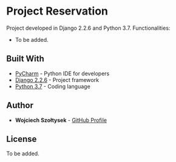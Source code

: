 # Project Reservation

Project developed in Django 2.2.6 and Python 3.7.
Functionalities:

* To be added.

## Built With

* [PyCharm](https://www.jetbrains.com/pycharm/) - Python IDE for developers
* [Django 2.2.6](https://www.djangoproject.com//) -  Project framework
* [Python 3.7](https://www.python.org/) - Coding language

## Author

* **Wojciech Szołtysek** - [GitHub Profile](https://github.com/djse7en)

## License

To be added.